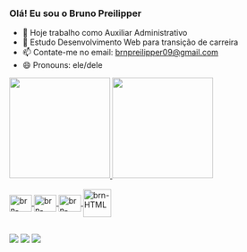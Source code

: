 ### Olá! Eu sou o Bruno Preilipper

- 🔭 Hoje trabalho como Auxiliar Administrativo
- 🌱 Estudo Desenvolvimento Web para transição de carreira
- 📫 Contate-me no email: brnpreilipper09@gmail.com
- 😄 Pronouns: ele/dele

<div>
  <a href="https://github.com/brnPreilipper">
  <img height="180em" src="https://github-readme-stats.vercel.app/api?username=brnPreilipper&show_icons=true&theme=radical&include_all_comits=true&cont_private=true"/>
  <img height="180em" src="https://github-readme-stats.vercel.app/api/top-langs/?username=brnPreilipper&layout=compact&langs_count=16&theme=radical"/>
</div>

<div style="display: infinit_block"><br>
  <img align="center" alt="brn-HTML" height="30" width="40" src="https://cdn.jsdelivr.net/gh/devicons/devicon/icons/html5/html5-original.svg" />
  <img align="center" alt="brn-HTML" height="30" width="40" src="https://cdn.jsdelivr.net/gh/devicons/devicon/icons/css3/css3-original.svg" />
  <img align="center" alt="brn-HTML" height="30" width="40" src="https://cdn.jsdelivr.net/gh/devicons/devicon/icons/javascript/javascript-original.svg" />
  <img align="center" alt="brn-HTML" height="50" width="50" src="https://cdn.jsdelivr.net/gh/devicons/devicon/icons/php/php-original.svg" />
  
</div>       

##

<div>
  <a href="https://www.linkedin.com/in/bruno-preilipper-574519246/" target="_blank"><img src="https://img.shields.io/badge/LinkedIn-0077B5?style=for-the-badge&logo=linkedin&logoColor=white" target="_blank"></a>
  <a href="https://www.instagram.com/brnpreilipper/" target="_blank"><img src="https://img.shields.io/badge/Instagram-E4405F?style=for-the-badge&logo=instagram&logoColor=white" target="_blank"></a>
  <a href="https://www.facebook.com/bruno.preilipper" target="_blank"><img src="https://img.shields.io/badge/Facebook-1877F2?style=for-the-badge&logo=facebook&logoColor=white" target="_blank"></a>
  
</div>
